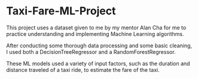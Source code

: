 # Taxi-Fare-ML-Project

This project uses a dataset given to me by my mentor Alan Cha for me to practice understanding and implementing Machine Learning algorithms.

After conducting some thorough data processing and some basic cleaning, I used both a DecisionTreeRegressor and a RandomForestRegressor. 

These ML models used a variety of input factors, such as the duration and distance traveled of a taxi ride, to estimate the fare of the taxi.
